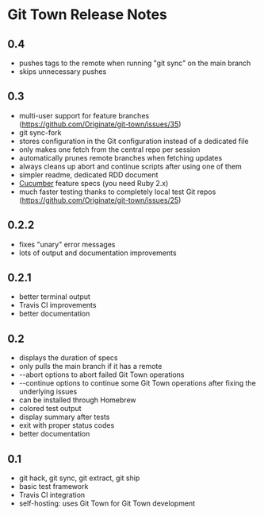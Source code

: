 # Git Town Release Notes

## 0.4
* pushes tags to the remote when running "git sync" on the main branch
* skips unnecessary pushes


## 0.3
* multi-user support for feature branches (https://github.com/Originate/git-town/issues/35)
* git sync-fork
* stores configuration in the Git configuration instead of a dedicated file
* only makes one fetch from the central repo per session
* automatically prunes remote branches when fetching updates
* always cleans up abort and continue scripts after using one of them
* simpler readme, dedicated RDD document
* <a href="http://cukes.info" target="_blank">Cucumber</a> feature specs (you need Ruby 2.x)
* much faster testing thanks to completely local test Git repos (https://github.com/Originate/git-town/issues/25)


## 0.2.2
* fixes "unary" error messages
* lots of output and documentation improvements


## 0.2.1
* better terminal output
* Travis CI improvements
* better documentation


## 0.2
* displays the duration of specs
* only pulls the main branch if it has a remote
* --abort options to abort failed Git Town operations
* --continue options to continue some Git Town operations after fixing the underlying issues
* can be installed through Homebrew
* colored test output
* display summary after tests
* exit with proper status codes
* better documentation


## 0.1
* git hack, git sync, git extract, git ship
* basic test framework
* Travis CI integration
* self-hosting: uses Git Town for Git Town development

